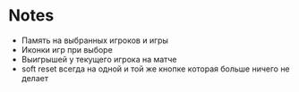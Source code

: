 # Notes

- Память на выбранных игроков и игры
- Иконки игр при выборе
- Выигрышей у текущего игрока на матче
- soft reset всегда на одной и той же кнопке которая больше ничего не делает
